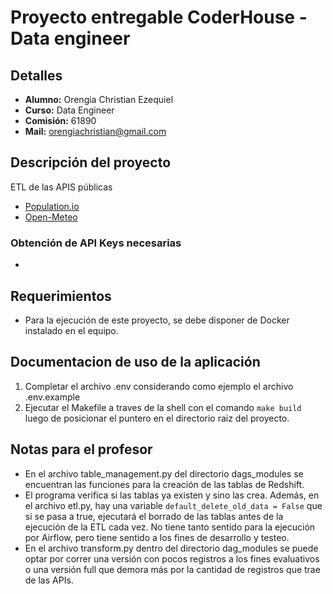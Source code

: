 # Proyecto entregable CoderHouse - Data engineer
## Detalles
- **Alumno:** Orengia Christian Ezequiel
- **Curso:** Data Engineer
- **Comisión:** 61890
- **Mail:** orengiachristian@gmail.com

## Descripción del proyecto
ETL de las APIS públicas
- [Population.io](https://publicapis.io/population-io-api/)
- [Open-Meteo](https://open-meteo.com/en/docs)

### Obtención de API Keys necesarias
- 
## Requerimientos
- Para la ejecución de este proyecto, se debe disponer de Docker instalado en el equipo.
## Documentacion de uso de la aplicación
1. Completar el archivo .env considerando como ejemplo el archivo .env.example
2. Ejecutar el Makefile a traves de la shell con el comando `make build` luego de posicionar el puntero en el directorio raiz del proyecto.

## Notas para el profesor
- En el archivo table_management.py del directorio dags_modules se encuentran las funciones para la creación de las tablas de Redshift.
- El programa verifica si las tablas ya existen y sino las crea. Además, en el archivo etl.py, hay una variable `default_delete_old_data = False` que si se pasa a true, ejecutará el borrado de las tablas antes de la ejecución de la ETL cada vez. No tiene tanto sentido para la ejecución por Airflow, pero tiene sentido a los fines de desarrollo y testeo.
- En el archivo transform.py dentro del directorio dag_modules se puede optar por correr una versión con pocos registros a los fines evaluativos o una versión full que demora más por la cantidad de registros que trae de las APIs.

